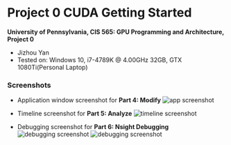 Project 0 CUDA Getting Started
====================

**University of Pennsylvania, CIS 565: GPU Programming and Architecture, Project 0**

* Jizhou Yan	
* Tested on: Windows 10, i7-4789K @ 4.00GHz 32GB, GTX 1080Ti(Personal Laptop)

### Screenshots 

* Application window screenshot for **Part 4: Modify**
![app screenshot](images/1.jpg)

* Timeline screenshot for **Part 5: Analyze**
![timeline screenshot](images/2.jpg)

* Debugging screenshot for **Part 6: Nsight Debugging**
![debugging screenshot](images/3.jpg)
![debugging screenshot](images/4.jpg)